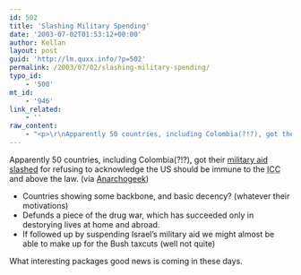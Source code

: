 ```yaml
---
id: 502
title: 'Slashing Military Spending'
date: '2003-07-02T01:53:12+00:00'
author: Kellan
layout: post
guid: 'http://lm.quxx.info/?p=502'
permalink: /2003/07/02/slashing-military-spending/
typo_id:
    - '500'
mt_id:
    - '946'
link_related:
    - ''
raw_content:
    - "<p>\r\nApparently 50 countries, including Colombia(?!?), got their <a title=\\\"Reuters | Latest Financial News / Full News Coverage\\\" href=\\\"http://asia.reuters.com/newsArticle.jhtml?type=topNews&storyID=3020306\\\">military aid slashed</a> for refusing to acknowledge the US should be immune to the <acronym title=\\\"International Criminal Court\\\">ICC</acronym> and above the law.  (via <a href=\\\"http://anarchogeek.com\\\">Anarchogeek</a>)\r\n</p>\r\n<p>\r\n<ul>\r\n<li>Countries showing some backbone, and basic decency? (whatever their motivations)</li>\r\n<li>Defunds a piece of the drug war, which has succeeded only in destorying lives at home and abroad.</li>\r\n<li>If followed up by suspending Israel\\'s military aid we might almost be able to make up for the Bush taxcuts (well not quite)</li>\r\n</ul>\r\nWhat interesting packages good news is coming in these days.\r\n</p>"
---
```


Apparently 50 countries, including Colombia(?!?), got their [military aid slashed](http://asia.reuters.com/newsArticle.jhtml?type=topNews&storyID=3020306 "Reuters | Latest Financial News / Full News Coverage") for refusing to acknowledge the US should be immune to the <acronym title="International Criminal Court">ICC</acronym> and above the law. (via [Anarchogeek](http://anarchogeek.com))

- Countries showing some backbone, and basic decency? (whatever their motivations)
- Defunds a piece of the drug war, which has succeeded only in destorying lives at home and abroad.
- If followed up by suspending Israel’s military aid we might almost be able to make up for the Bush taxcuts (well not quite)

What interesting packages good news is coming in these days. 